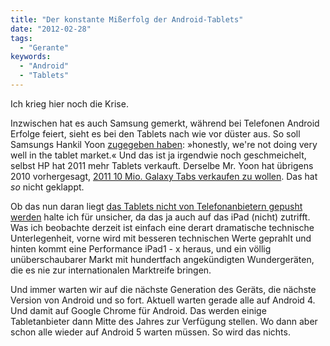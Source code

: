 ```yaml
---
title: "Der konstante Mißerfolg der Android-Tablets"
date: "2012-02-28"
tags:
  - "Gerante"
keywords:
  - "Android"
  - "Tablets"
---
```


Ich krieg hier noch die Krise.

Inzwischen hat es auch Samsung gemerkt, während bei Telefonen Android Erfolge feiert, sieht es bei den Tablets nach wie vor düster aus. So soll Samsungs Hankil Yoon [zugegeben haben](http://www.theverge.com/2012/2/28/2829890/samsung-not-doing-well-tablet-market): »honestly, we're not doing very well in the tablet market.« Und das ist ja irgendwie noch geschmeichelt, selbst HP hat 2011 mehr Tablets verkauft. Derselbe Mr. Yoon hat übrigens 2010 vorhergesagt, [2011 10 Mio. Galaxy Tabs verkaufen zu wollen](http://online.wsj.com/article/SB20001424052748704206804575467060590811950.html). Das hat _so_ nicht geklappt.

Ob das nun daran liegt [das Tablets nicht von Telefonanbietern gepusht werden](http://daringfireball.net/linked/2012/02/27/android-tablets) halte ich für unsicher, da das ja auch auf das iPad (nicht) zutrifft. Was ich beobachte derzeit ist einfach eine derart dramatische technische Unterlegenheit, vorne wird mit besseren technischen Werte geprahlt und hinten kommt eine Performance iPad1 - x heraus, und ein völlig unüberschaubarer Markt mit hundertfach angekündigten Wundergeräten, die es nie zur internationalen Marktreife bringen.

Und immer warten wir auf die nächste Generation des Geräts, die nächste Version von Android und so fort. Aktuell warten gerade alle auf Android 4. Und damit auf Google Chrome für Android. Das werden einige Tabletanbieter dann Mitte des Jahres zur Verfügung stellen. Wo dann aber schon alle wieder auf Android 5 warten müssen. So wird das nichts.
